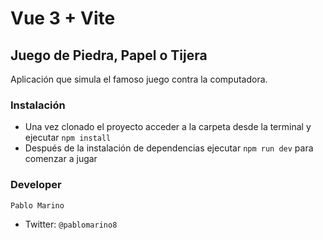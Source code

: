 # Vue 3 + Vite

## Juego de Piedra, Papel o Tijera

Aplicación que simula el famoso juego contra la computadora.

### Instalación

- Una vez clonado el proyecto acceder a la carpeta desde la terminal y ejecutar `npm install`
- Después de la instalación de dependencias ejecutar `npm run dev` para comenzar a jugar

### Developer

`Pablo Marino`

- Twitter: `@pablomarino8`

